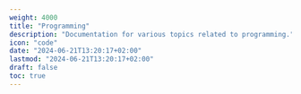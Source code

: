 ```yaml
---
weight: 4000
title: "Programming"
description: "Documentation for various topics related to programming."
icon: "code"
date: "2024-06-21T13:20:17+02:00"
lastmod: "2024-06-21T13:20:17+02:00"
draft: false
toc: true
---
```


